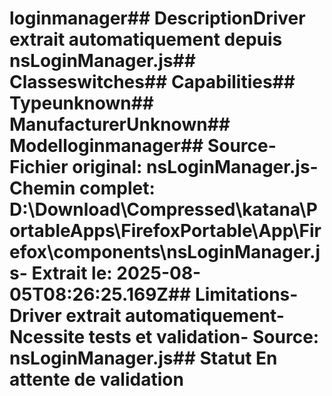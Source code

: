 # loginmanager##  DescriptionDriver extrait automatiquement depuis nsLoginManager.js##  Classeswitches##  Capabilities##  Typeunknown##  ManufacturerUnknown##  Modelloginmanager##  Source- **Fichier original**: nsLoginManager.js- **Chemin complet**: D:\Download\Compressed\katana\PortableApps\FirefoxPortable\App\Firefox\components\nsLoginManager.js- **Extrait le**: 2025-08-05T08:26:25.169Z##  Limitations- Driver extrait automatiquement- Ncessite tests et validation- Source: nsLoginManager.js##  Statut En attente de validation